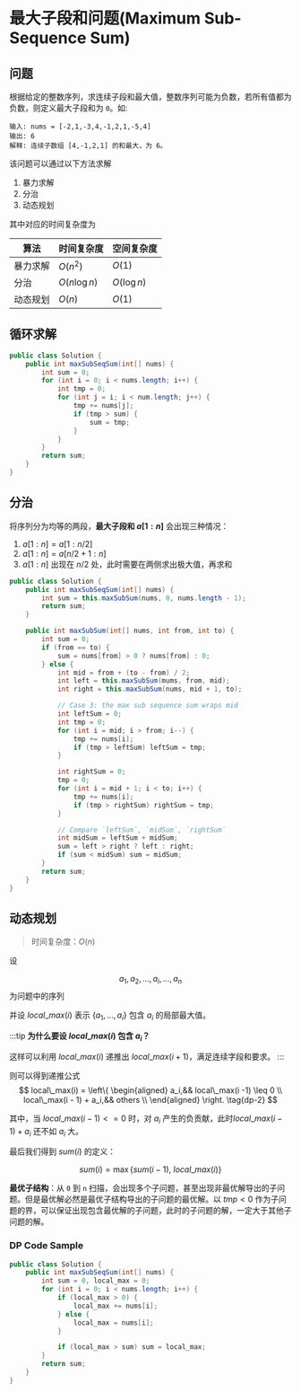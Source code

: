# 最大子段和问题(Maximum Sub-Sequence Sum)

## 问题

根据给定的整数序列，求连续子段和最大值，整数序列可能为负数，若所有值都为负数，则定义最大子段和为 `0`。如:

```
输入: nums = [-2,1,-3,4,-1,2,1,-5,4]
输出: 6
解释: 连续子数组 [4,-1,2,1] 的和最大，为 6。
```

该问题可以通过以下方法求解

1. 暴力求解
2. 分治
3. 动态规划

其中对应的时间复杂度为

| 算法     | 时间复杂度    | 空间复杂度  |
| -------- | ------------- | ----------- |
| 暴力求解 | $O(n^2)$      | $O(1)$      |
| 分治     | $O(n\log{n})$ | $O(\log n)$ |
| 动态规划 | $O(n)$        | $O(1)$      |

## 循环求解

```java
public class Solution {
    public int maxSubSeqSum(int[] nums) {
        int sum = 0;
        for (int i = 0; i < nums.length; i++) {
            int tmp = 0;
            for (int j = i; i < num.length; j++) {
                tmp += nums[j];
                if (tmp > sum) {
                    sum = tmp;
                }
            }
        }
        return sum;
    }
}
```

## 分治

将序列分为均等的两段，**最大子段和 $a[1:n]$** 会出现三种情况：

1. $a[1:n] = a[1: n/2]$
2. $a[1:n] = a[n/2 + 1: n]$
3. $a[1:n]$ 出现在 $n/2$ 处，此时需要在两侧求出极大值，再求和

```java
public class Solution {
    public int maxSubSeqSum(int[] nums) {
        int sum = this.maxSubSum(nums, 0, nums.length - 1);
        return sum;
    }

    public int maxSubSum(int[] nums, int from, int to) {
        int sum = 0;
        if (from == to) {
            sum = nums[from] > 0 ? nums[from] : 0;
        } else {
            int mid = from + (to - from) / 2;
            int left = this.maxSubSum(mums, from, mid);
            int right = this.maxSubSum(nums, mid + 1, to);

            // Case 3: the max sub sequence sum wraps mid
            int leftSum = 0;
            int tmp = 0;
            for (int i = mid; i > from; i--) {
                tmp += nums[i];
                if (tmp > leftSum) leftSum = tmp;
            }

            int rightSum = 0;
            tmp = 0;
            for (int i = mid + 1; i < to; i++) {
                tmp += nums[i];
                if (tmp > rightSum) rightSum = tmp;
            }

            // Compare `leftSum`, `midSum`, `rightSum`
            int midSum = leftSum + midSum;
            sum = left > right ? left : right;
            if (sum < midSum) sum = midSum;
        }
        return sum;
    }
}
```

## 动态规划

> 时间复杂度：$O(n)$

设

$$
a_1,a_2,...,a_i,...,a_n \tag{dp-1}
$$
为问题中的序列

并设 $local\_max(i)$ 表示 $\left\{a_1, ..., a_i\right\}$ 包含 $a_i$ 的局部最大值。

:::tip
**为什么要设 $local\_max(i)$ 包含 $a_i$？**

这样可以利用 $local\_max(i)$ 递推出 $local\_max(i + 1)$，满足连续字段和要求。
:::

则可以得到递推公式
$$
local\_max(i) = \left\{
    \begin{aligned}
        a_i,&& local\_max(i -1) \leq 0 \\
        local\_max(i - 1) + a_i,&& others \\
    \end{aligned}
\right.
\tag{dp-2}
$$

其中，当 $local\_max(i-1) <= 0$ 时，对 $a_i$ 产生的负贡献，此时$local\_max(i-1) + a_i$ 还不如 $a_i$ 大。

最后我们得到 $sum(i)$ 的定义：

$$
sum(i) =  \max\left\{sum(i-1),\ local\_max(i)\right\} \tag{dp-3}
$$

**最优子结构**：从 `0` 到 `n` 扫描，会出现多个子问题，甚至出现非最优解导出的子问题。但是最优解必然是最优子结构导出的子问题的最优解。以 $tmp < 0$ 作为子问题的界，可以保证出现包含最优解的子问题，此时的子问题的解，一定大于其他子问题的解。

### DP Code Sample

```java
public class Solution {
    public int maxSubSeqSum(int[] nums) {
        int sum = 0, local_max = 0;
        for (int i = 0; i < nums.length; i++) {
            if (local_max > 0) {
                local_max += nums[i]; 
            } else {
                local_max = nums[i];
            }

            if (local_max > sum) sum = local_max;
        }
        return sum;
    }
}
```
